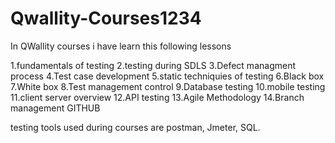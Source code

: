 # Qwallity-Courses1234


In QWallity courses i have learn this following lessons

1.fundamentals of testing 
2.testing during SDLS 
3.Defect managment process 
4.Test case development 
5.static techniquies of testing 
6.Black box 
7.White box 
8.Test management control 
9.Database testing 
10.mobile testing 
11.client server overview 
12.API testing 
13.Agile Methodology 
14.Branch management GITHUB

testing tools used during courses are postman, Jmeter, SQL.
